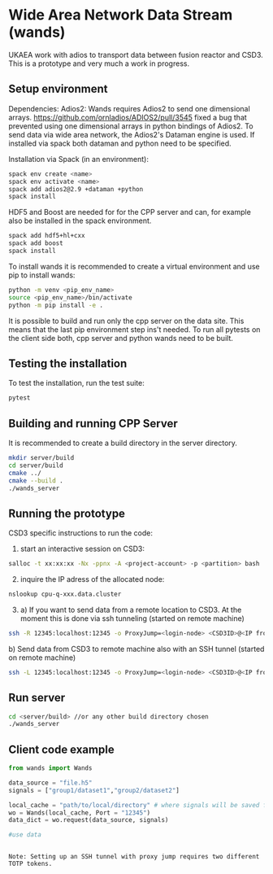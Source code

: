 # Wide Area Network Data Stream (wands)
UKAEA work with adios to transport data between fusion reactor and CSD3. This is a prototype and very much a work in progress. 

## Setup environment
<!-- The easiest way to run the code is to setup a conda environment and install adios2 as a conda package:

```bash
conda create -n <name> -c conda-forge adios2 numpy mpi4py h5py
```

Once the environment is created and all the packages are installed activate this environment:

```bash
conda activate <name>
``` -->

Dependencies:
Adios2: 
Wands requires Adios2 to send one dimensional arrays. https://github.com/ornladios/ADIOS2/pull/3545 fixed a bug that prevented using one dimensional arrays in python bindings of Adios2. To send data via wide area network, the Adios2's Dataman engine is used. If installed via spack both dataman and python need to be specified. 

Installation via Spack (in an environment):
```bash
spack env create <name>
spack env activate <name>
spack add adios2@2.9 +dataman +python
spack install
```

HDF5 and Boost are needed for for the CPP server and can, for example also be installed in the spack environment. 
```bash
spack add hdf5+hl+cxx
spack add boost
spack install
```

To install wands it is recommended to create a virtual environment and use pip to install wands:
```bash
python -m venv <pip_env_name>
source <pip_env_name>/bin/activate
python -m pip install -e .
```

It is possible to build and run only the cpp server on the data site. This means that the last pip environment step ins't needed. 
To run all pytests on the client side both, cpp server and python wands need to be built. 

## Testing the installation

To test the installation, run the test suite:

```bash
pytest
```

## Building and running  CPP Server

It is recommended to create a build directory in the server directory.
```bash
mkdir server/build
cd server/build
cmake ../
cmake --build .
./wands_server
```

## Running the prototype
CSD3 specific instructions to run the code:
1. start an interactive session on CSD3:

```bash 
salloc -t xx:xx:xx -Nx -ppnx -A <project-account> -p <partition> bash
```
2. inquire the IP adress of the allocated node:
``` bash
nslookup cpu-q-xxx.data.cluster
```
3. a) If you want to send data from a remote location to CSD3. At the moment this is done via ssh tunneling (started on remote machine)
```bash
ssh -R 12345:localhost:12345 -o ProxyJump=<login-node> <CSD3ID>@<IP from nslookup>
```

       
   b) Send data from CSD3 to remote machine also with an SSH tunnel (started on remote machine)
   
```bash
ssh -L 12345:localhost:12345 -o ProxyJump=<login-node> <CSD3ID>@<IP from nslookup>
```
  
## Run server
```bash
cd <server/build> //or any other build directory chosen
./wands_server
```
## Client code example 
```python
from wands import Wands

data_source = "file.h5"
signals = ["group1/dataset1","group2/dataset2"]

local_cache = "path/to/local/directory" # where signals will be saved for future requests
wo = Wands(local_cache, Port = "12345")
data_dict = wo.request(data_source, signals)

#use data
```
<!--         
   b) Send data from CSD3 to remote machine also with an SSH tunnel (started on remote machine)
   
```bash
ssh -L 12345:localhost:12345 -o ProxyJump=<login-node> <CSD3ID>@<IP from nslookup>
```
    - first start server on compute node: 
```bash
python dataman-server.py
```
    - then start receiver on remote host: 
```bash
python dataman-receiver.py -->
```
    
Note: Setting up an SSH tunnel with proxy jump requires two different TOTP tokens. 
